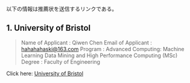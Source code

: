 以下の情報は推薦状を送信するリンクである。
## 1. University of Bristol
> Name of Applicant : Qiwen Chen
> Email of Applicant : hahahahaski@163.com
> Program : Advanced Computing: Machine Learning Data Mining and High Performance Computing (MSc)
> Degree : Faculty of Engineering

Click here: [University of Bristol](https://rec.hobsons.co.uk/AYRecommendationLogin/Recommendation_Provider_Login_Action.asp?token=yA0gQ1%2F4hb%2BPLnqz4U39HLIAnpfmKyqy%2BIpp%2F30NzQmCVuuPy1RqDGttf5XYseNiRrwSIf554dHxWZjxpmPsB%2Fja7GArf7gQ5ubEABxdQLYZcvUCTtK%2FHUAskpg73PDl)
